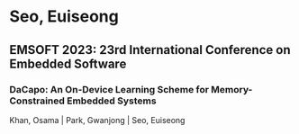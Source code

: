 # Seo, Euiseong

## EMSOFT 2023: 23rd International Conference on Embedded Software

### DaCapo: An On-Device Learning Scheme for Memory-Constrained Embedded Systems
Khan, Osama | Park, Gwanjong | Seo, Euiseong

